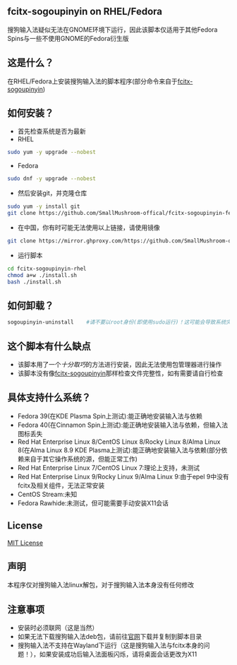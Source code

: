 ## fcitx-sogoupinyin on RHEL/Fedora
搜狗输入法疑似无法在GNOME环境下运行，因此该脚本仅适用于其他Fedora Spins与一些不使用GNOME的Fedora衍生版
## 这是什么？
在RHEL/Fedora上安装搜狗输入法的脚本程序(部分命令来自于[fcitx-sogoupinyin](https://aur.archlinux.org/packages/fcitx-sogoupinyin))
## 如何安装？
 - 首先检查系统是否为最新
 - RHEL
```bash
sudo yum -y upgrade --nobest
```
 - Fedora
```bash
sudo dnf -y upgrade --nobest
```
 - 然后安装git，并克隆仓库
```bash
sudo yum -y install git
git clone https://github.com/SmallMushroom-offical/fcitx-sogoupinyin-fedora.git
```
 - 在中国，你有时可能无法使用以上链接，请使用镜像
```bash
git clone https://mirror.ghproxy.com/https://github.com/SmallMushroom-offical/fcitx-sogoupinyin-fedora.git
```
 - 运行脚本
```bash
cd fcitx-sogoupinyin-rhel
chmod a+w ./install.sh
bash ./install.sh
```
## 如何卸载？
```bash
sogoupinyin-uninstall    #请不要以root身份(即使用sudo运行)！这可能会导致系统灾难性的损坏！
```
## 这个脚本有什么缺点
 - 该脚本用了一个*十分取巧*的方法进行安装，因此无法使用包管理器进行操作
 - 该脚本没有像[fcitx-sogoupinyin](https://aur.archlinux.org/packages/fcitx-sogoupinyin)那样检查文件完整性，如有需要请自行检查
## 具体支持什么系统？
 - Fedora 39(在KDE Plasma Spin上测试):能正确地安装输入法与依赖
 - Fedora 40(在Cinnamon Spin上测试):能正确地安装输入法与依赖，但输入法图标丢失
 - Red Hat Enterprise Linux 8/CentOS Linux 8/Rocky Linux 8/Alma Linux 8(在Alma Linux 8.9 KDE Plasma上测试):能正确地安装输入法与依赖(部分依赖来自于其它操作系统的源，但能正常工作)
 - Red Hat Enterprise Linux 7/CentOS Linux 7:理论上支持，未测试
 - Red Hat Enterprise Linux 9/Rocky Linux 9/Alma Linux 9:由于epel 9中没有fcitx及相关组件，无法正常安装
 - CentOS Stream:未知
 - Fedora Rawhide:未测试，但可能需要手动安装X11会话
## License
[MIT License](https://github.com/SmallMushroom-offical/fcitx-sogoupinyin-rhel/blob/main/LICENSE)
## 声明
本程序仅对搜狗输入法linux解包，对于搜狗输入法本身没有任何修改
## 注意事项
 - 安装时必须联网（这是当然）
 - 如果无法下载搜狗输入法deb包，请前往[官网](https://shurufa.sogou.com/linux)下载并复制到脚本目录
 - 搜狗输入法不支持在Wayland下运行（这是搜狗输入法与fcitx本身的问题！），如果安装成功后输入法面板闪烁，请将桌面会话更改为X11
